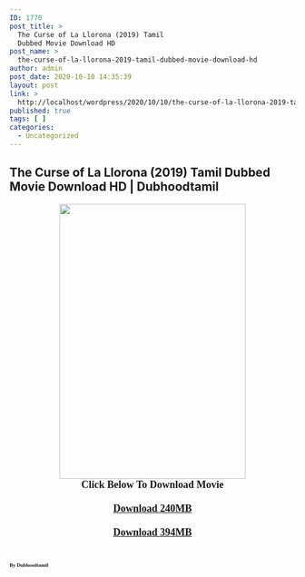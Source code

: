 ```yaml
---
ID: 1770
post_title: >
  The Curse of La Llorona (2019) Tamil
  Dubbed Movie Download HD
post_name: >
  the-curse-of-la-llorona-2019-tamil-dubbed-movie-download-hd
author: admin
post_date: 2020-10-10 14:35:39
layout: post
link: >
  http://localhost/wordpress/2020/10/10/the-curse-of-la-llorona-2019-tamil-dubbed-movie-download-hd/
published: true
tags: [ ]
categories:
  - Uncategorized
---
```

<h2 style="text-align: left;"><b>The Curse of La Llorona (2019) Tamil Dubbed Movie Download HD | Dubhoodtamil</b></h2>
<div>
<div class="separator" style="clear: both; text-align: center;"><a href="https://1.bp.blogspot.com/-6hUn1gFe0Zc/X4HFjoGOg-I/AAAAAAAACtA/7vIsVqx7q7c8kE8it7GOU8464iSZ1wulQCNcBGAsYHQ/s2048/MV5BNjU4NjU4ZDktOTg2Ny00MWI2LThiMTAtMGFkZGE1MWI5MzhjXkEyXkFqcGdeQXVyODQxMTI4MjM{7c91919003b18fbfe18f8d0a8715b92cf9e57c9a8b9d318e5deae4019927ce00}2540._V1_.jpg" imageanchor="1" style="margin-left: 1em; margin-right: 1em;"><img loading="lazy" border="0" data-original-height="2048" data-original-width="1382" height="485" src="https://1.bp.blogspot.com/-6hUn1gFe0Zc/X4HFjoGOg-I/AAAAAAAACtA/7vIsVqx7q7c8kE8it7GOU8464iSZ1wulQCNcBGAsYHQ/w328-h485/MV5BNjU4NjU4ZDktOTg2Ny00MWI2LThiMTAtMGFkZGE1MWI5MzhjXkEyXkFqcGdeQXVyODQxMTI4MjM{7c91919003b18fbfe18f8d0a8715b92cf9e57c9a8b9d318e5deae4019927ce00}2540._V1_.jpg" width="328" /></a></div>
<div class="separator" style="clear: both; text-align: center;"></div>
<div class="separator" style="clear: both; text-align: center;"></div>
<div class="separator" style="clear: both; text-align: center;"></div>
<div class="separator" style="clear: both; text-align: center;"></div>
<div class="separator" style="clear: both; text-align: center;"></div>
<div class="separator" style="clear: both; text-align: center;"><b><span style="font-family: verdana; font-size: large;">Click Below To Download Movie</span></b></div>
<div class="separator" style="clear: both; text-align: center;"><b><span style="font-family: verdana; font-size: large;"><br /></span></b></div>
<div class="separator" style="clear: both; text-align: center;"><b><span style="font-family: verdana; font-size: large;"><a href="https://oncehelp.com/la-llarona-1" target="_blank" rel="noopener noreferrer">Download 240MB</a></span></b></div>
<div class="separator" style="clear: both; text-align: center;"><b><span style="font-family: verdana; font-size: large;"><br /></span></b></div>
<div class="separator" style="clear: both; text-align: center;"><b><span style="font-family: verdana; font-size: large;"><a href="https://oncehelp.com/la-llarona-2" target="_blank" rel="noopener noreferrer">Download 394MB</a></span></b></div>
<div class="separator" style="clear: both; text-align: center;"><b><span style="font-family: verdana; font-size: large;"><br /></span></b></div>
<div class="separator" style="clear: both; text-align: center;"><b><span style="font-family: verdana; font-size: large;"><br /></span></b></div>
<div class="separator" style="clear: both; text-align: left;"><span style="font-family: verdana; font-size: xx-small;"><b>By Dubhoodtamil</b></span></div>
<p><b><br /></b></div>
